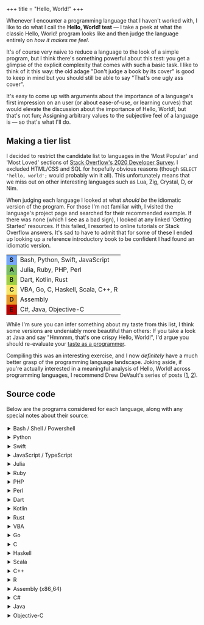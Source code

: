 +++
title = "Hello, World!"
+++

<style>
  .tierlist table { border: none; }
  .tierlist th { display: none; }

  .tierlist tr:nth-child(1) td:nth-child(1) { background-color: #75a7fc; }
  .tierlist tr:nth-child(2) td:nth-child(1) { background-color: #78bf63; }
  .tierlist tr:nth-child(3) td:nth-child(1) { background-color: #9fd041; }
  .tierlist tr:nth-child(4) td:nth-child(1) { background-color: #f8e561; }
  .tierlist tr:nth-child(5) td:nth-child(1) { background-color: #e79724; }
  .tierlist tr:nth-child(6) td:nth-child(1) { background-color: #b80000; }

  summary { cursor: pointer; padding: 0.2rem; }
  summary:hover { text-decoration: underline; }
</style>


Whenever I encounter a programming language that I haven't worked with,
I like to do what I call the **Hello, World! test** —
I take a peek at what the classic Hello, World! program looks like
and then judge the language entirely on _how it makes me feel_.

It's of course very naive to reduce a language to the look of a simple program,
but I think there's something powerful about this test:
you get a glimpse of the explicit complexity that comes with such a basic task.
I like to think of it this way: the old adage "Don't judge a book by its cover"
is good to keep in mind but you should still be able to say "That's one ugly ass cover".

It's easy to come up with arguments about the importance of a language's
first impression on an user (or about ease-of-use, or learning curves) that would elevate
the discussion about the importance of Hello, World!, but that's not fun;
Assigning arbitrary values to the subjective feel of a language is — so that's
what I'll do.

## Making a tier list

I decided to restrict the candidate list to languages in the 'Most Popular' and
'Most Loved' sections of
[Stack Overflow's 2020 Developer Survey](https://insights.stackoverflow.com/survey/2020).
I excluded HTML/CSS and SQL for hopefully obvious reasons
(though `SELECT 'hello, world';` would probably win it all).
This unfortunately means that we miss out on other interesting languages such as Lua,
Zig, Crystal, D, or Nim.

When judging each language I looked at what _should be_ the
idiomatic version of the program.
For those I'm not familiar with, I visited the language's project page and
searched for their recommended example.
If there was none (which I see as a bad sign), I looked at any linked
'Getting Started' resources.
If this failed, I resorted to online tutorials or Stack Overflow answers.
It's sad to have to admit that for some of these I ended up looking up
a reference introductory book to be confident I had found an idiomatic version.

<div class="tierlist">

|       |                                    |
| ------| ---------------------------------- |
| **S** | Bash, Python, Swift, JavaScript    |
| **A** | Julia, Ruby, PHP, Perl             |
| **B** | Dart, Kotlin, Rust                 |
| **C** | VBA, Go, C, Haskell, Scala, C++, R |
| **D** | Assembly                           |
| **E** | C#, Java, Objective-C              |

</div>

While I'm sure you can infer something about my taste from this list, I think
some versions are undeniably more beautiful than others:
If you take a look at Java and say "Hmmmm, that's one crispy Hello, World!",
I'd argue you should re-evaluate your
[taste as a programmer](http://www.paulgraham.com/taste.html).

Compiling this was an interesting exercise, and I now _definitely_ have a much better
grasp of the programming language landscape.
Joking aside, if you're actually interested in a meaningful analysis of Hello, World!
across programming languages, I recommend Drew DeVault's series of posts
([1](https://drewdevault.com/2020/01/04/Slow.html),
[2](https://drewdevault.com/2020/01/08/Re-Slow.html)).

## Source code

Below are the programs considered for each language,
along with any special notes about their source:

<details>
<summary>Bash / Shell / Powershell</summary>

```bash
echo 'hello, world'
```
</details>

<details>
<summary>Python</summary>

```python
print("hello, world")
```
</details>

<details>
<summary>Swift</summary>

```swift
print("hello, world")
```
</details>

<details>
<summary>JavaScript / TypeScript</summary>

```javascript
console.log("hello, world");
```
</details>

<details>
<summary>Julia</summary>

```julia
println("hello, world")
```
</details>

<details>
<summary>Ruby</summary>

```ruby
puts "hello, world"
```
</details>

<details>
<summary>PHP</summary>

```php
<?php
    echo 'hello, world';
?>
```
</details>

<details>
<summary>Perl</summary>

```perl
print "hello, world\n"
```
</details>

<details>
<summary>Dart</summary>

```dart
void main() {
  print('hello, world');
}
```
</details>

<details>
<summary>Kotlin</summary>

```kotlin
fun main() {
    println("hello, world")
}
```
</details>

<details>
<summary>Rust</summary>

```rust
fn main() {
    println!("hello, world");
}
```
</details>

<details>
<summary>VBA</summary>

```vba
WScript.Echo "hello, world"
```
</details>

<details>
<summary>Go</summary>

```go
package main

import "fmt"

func main() {
    fmt.Println("hello, world")
}
```
</details>

<details>
<summary>C</summary>

```c
#include <stdio.h>

int main(void) {
    puts("hello, world");
    return 0;
}
```
</details>

<details>
<summary>Haskell</summary>

```hs
main = putStrLn "hello, world"
```

source: [Learn you a Haskell for Great Good!](http://learnyouahaskell.com/)
</details>

<details>
<summary>Scala</summary>

```scala
object Hello {
    def main(args: Array[String]) = {
        println("hello, world")
    }
}
```
</details>

<details>
<summary>C++</summary>

```c++
#include <iostream>

int main() {
    std::cout << "hello, world\n";
}
```

source: [Bjarne Stroustrup, probably](https://en.wikipedia.org/wiki/C%2B%2B#Language)
</details>

<details>
<summary>R</summary>

```r
cat("hello, world\n")
```
</details>

<details>
<summary>Assembly (x86_64)</summary>

```asm
bits 64
section .text
global _start
_start:
    mov rdx, len
    mov rsi, msg
    mov rdi, 1
    mov rax, 1
    syscall

    mov rdi, 0
    mov rax, 60
    syscall

section .rodata
msg: db "hello world", 10
len: equ $-msg
```

source: [sircmpwn](https://drewdevault.com/2020/01/04/Slow.html)
</details>

<details>
<summary>C#</summary>

```c#
using System;

class Hello
{
    static void Main()
    {
        Console.WriteLine("hello, world");
    }
}
```

source: [A Tour of C#](https://docs.microsoft.com/en-us/dotnet/csharp/tour-of-csharp/#hello-world)
</details>

<details>
<summary>Java</summary>

```java
public class Hello {
    public static void main(String[] args) {
        System.out.println("hello, world");
    }
}
```
</details>

<details>
<summary>Objective-C</summary>

```objc
#import <Foundation/Foundation.h>

int main (int argc, const char * argv[]) {
    NSAutoreleasePool * pool = [[NSAutoreleasePool alloc] init];
    NSLog (@"hello, world");

    [pool drain];
    return 0;
}
```

source:
[Programming in Objective-C](https://www.pearson.com/us/higher-education/program/Kochan-Programming-in-Objective-C-6th-Edition/PGM106849.html),
and others
</details>
